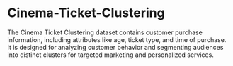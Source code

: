 # Cinema-Ticket-Clustering
The Cinema Ticket Clustering dataset contains customer purchase information, including attributes like age, ticket type, and time of purchase. It is designed for analyzing customer behavior and segmenting audiences into distinct clusters for targeted marketing and personalized services.
